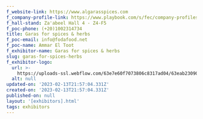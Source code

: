 ```yaml
---
f_website-link: https://www.algarasspices.com
f_company-profile-link: https://www.playbook.com/s/fec/company-profiles
f_hall-stand: Za'abeel Hall 4 - Z4-F5
f_poc-phone: (+20)1002314734
title: Garas for spices & herbs
f_poc-email: info@fodafood.net
f_poc-name: Ammar El Toot
f_exhibitor-name: Garas for spices & herbs
slug: garas-for-spices-herbs
f_exhibitor-logo:
  url: >-
    https://uploads-ssl.webflow.com/63e7e60f7073806c8317ad04/63eab2309093c4cf780d1244_MjAxOA.png
  alt: null
updated-on: '2023-02-13T21:57:04.331Z'
created-on: '2023-02-13T21:57:04.331Z'
published-on: null
layout: '[exhibitors].html'
tags: exhibitors
---
```




